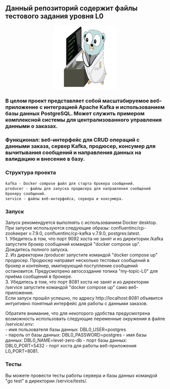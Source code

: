 ## Данный репозиторий содержит файлы тестового задания уровня L0  

<p align="center">
    <img src="GopherDoctor.png" alt="Гофер" width="200" height="200">
</p>

### В целом проект представляет собой масштабируемое веб-приложение с интеграцией Apache Kafka и использованием базы данных PostgreSQL. Может служить примером комплексной системы для централизованного управления данными о заказах.  
### Функционал: веб-интерфейс для CRUD операций с данными заказа, сервер Kafka, продюсер, консумер для вычитывания сообщений и направления данных на валидацию и внесение в базу.  

### Структура проекта  
    kafka - Docker compose файл для старта брокера сообщений.  
    producer - файлы для запуска продюсера для направления сообщений брокеру сообщений.  
    service - файлы веб-интерфейса, сервера и консумера.  
  
### Запуск  
Запуск рекомендуется выполнять с использованием Docker desktop.  
При запуске используются следующие образы: confluentinc/cp-zookeeper v.7.9.0, confluentinc/cp-kafka v.7.9.0, postgres:latest.  
    1. Убедитесь в том, что порт 9092 хоста не занят и из директории /kafka запустите брокер сообщений командой "docker compose up". Дождитесь полного запуска.  
    2. Из директории /producer запустите командой "docker compose up" продюсер. Продюсер направит несколько тестовых сообщений в брокер и контейнер, имитирующий поступление сообщений остановится. Предусмотрено автосоздание топика "my-topic-L0" для приёма сообщений в брокере.  
    3. Убедитесь в том, что порт 8081 хоста не занят и из директории /service запустите командой "docker compose up" само веб-приложение.  
Если запуск прошёл успешно, по адресу http://localhost:8081 объявится интуитивно понятный интерфейс для работы с данными заказов.  

Обратите внимание, что для некоторого удобства предусмотрена возможность использовать следующие переменные окружения в файле /service/.env:  
    - имя пользователя базы данных: DBL0_USER=postgres  
    - пароль от базы данных: DBL0_PASSWORD=postgres
    - имя базы данных: DBL0_NAME=level-zero-db
    - порт базы данных: DBL0_PORT=5432
    - порт хоста для работы веб-приложения L0_PORT=8081.  

### Тесты  
Вы можете провести тесты работы сервера и базы данных командой "go test" в директории /service/tests/.  